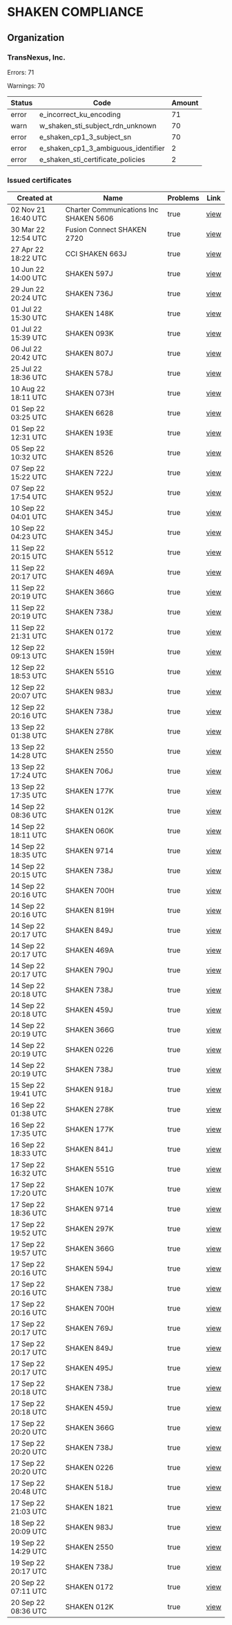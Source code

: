 # SHAKEN COMPLIANCE
## Organization

### TransNexus, Inc.

Errors: 71

Warnings: 70

| Status | Code | Amount |
|--------|------|--------|
| error | e_incorrect_ku_encoding | 71 |
| warn | w_shaken_sti_subject_rdn_unknown | 70 |
| error | e_shaken_cp1_3_subject_sn | 70 |
| error | e_shaken_cp1_3_ambiguous_identifier | 2 |
| error | e_shaken_sti_certificate_policies | 2 |

### Issued certificates

| Created at | Name | Problems | Link |
|------------|------|----------|------|
| 02 Nov 21 16:40 UTC | Charter Communications Inc SHAKEN 5606 | true | [view](abbd6bca303f79a930d3a14e0d3538c51934a97a%2Findex.md) |
| 30 Mar 22 12:54 UTC | Fusion Connect SHAKEN 2720 | true | [view](136f6839b2fa440965940ff380d9cde7b053f2d0%2Findex.md) |
| 27 Apr 22 18:22 UTC | CCI SHAKEN 663J | true | [view](7c0be1458e20b8247bce9338ecbe8322578f807c%2Findex.md) |
| 10 Jun 22 14:00 UTC | SHAKEN 597J | true | [view](9e8c6e83efe9133df13009a69d1dfbe8801f0a13%2Findex.md) |
| 29 Jun 22 20:24 UTC | SHAKEN 736J | true | [view](8a1091afcbec190e8877ecdd666ef18c50cb9356%2Findex.md) |
| 01 Jul 22 15:30 UTC | SHAKEN 148K | true | [view](c442c98ee4491a24afe84a5cd9f6cb796b0b13fd%2Findex.md) |
| 01 Jul 22 15:39 UTC | SHAKEN 093K | true | [view](b7c53cdd6c33cdfc307a190c91aa1fa149ee319e%2Findex.md) |
| 06 Jul 22 20:42 UTC | SHAKEN 807J | true | [view](9044b6374dcc93126c54b611f5902cb5a06282d8%2Findex.md) |
| 25 Jul 22 18:36 UTC | SHAKEN 578J | true | [view](b0affbea73591da4097b4915d92b53818409f67f%2Findex.md) |
| 10 Aug 22 18:11 UTC | SHAKEN 073H | true | [view](0ae828173955498af37d944351d38f36446db6d6%2Findex.md) |
| 01 Sep 22 03:25 UTC | SHAKEN 6628 | true | [view](01505cd524c060dffca87d0b043e0be889026713%2Findex.md) |
| 01 Sep 22 12:31 UTC | SHAKEN 193E | true | [view](b6d72ada27949e72427f323a03e4ddc7e6d2e803%2Findex.md) |
| 05 Sep 22 10:32 UTC | SHAKEN 8526 | true | [view](6ac4ce12571b65d17136b6ce7b05eebb18115caa%2Findex.md) |
| 07 Sep 22 15:22 UTC | SHAKEN 722J | true | [view](77c7b8fa1b327c4c7982e0081182a724b33e2adb%2Findex.md) |
| 07 Sep 22 17:54 UTC | SHAKEN 952J | true | [view](fd0d83ab5780d61813b717586fb5b42adf8c97db%2Findex.md) |
| 10 Sep 22 04:01 UTC | SHAKEN 345J | true | [view](0317c37f6f53cc9258875de6e11c1f068580cba8%2Findex.md) |
| 10 Sep 22 04:23 UTC | SHAKEN 345J | true | [view](adf6b3913ae512260a1102aabd66aa3d6183bcc0%2Findex.md) |
| 11 Sep 22 20:15 UTC | SHAKEN 5512 | true | [view](26a7b0b82ea1e3c7281325b5e6f2907ce3887c3b%2Findex.md) |
| 11 Sep 22 20:17 UTC | SHAKEN 469A | true | [view](a49d4327ad254972a090cc14de559fd7fbe86842%2Findex.md) |
| 11 Sep 22 20:19 UTC | SHAKEN 366G | true | [view](8671b256030780fce1ce8b26889a625fc2c4746b%2Findex.md) |
| 11 Sep 22 20:19 UTC | SHAKEN 738J | true | [view](0579852fa1363af4515602dc413c7db91496d00d%2Findex.md) |
| 11 Sep 22 21:31 UTC | SHAKEN 0172 | true | [view](db86a05406a3df5e09f611d473147090dc283fad%2Findex.md) |
| 12 Sep 22 09:13 UTC | SHAKEN 159H | true | [view](cfe3fa6974c7fd3a30060695fd8281194b49dfa2%2Findex.md) |
| 12 Sep 22 18:53 UTC | SHAKEN 551G | true | [view](29936616316bf818c74c47eb953cb29bcd5a52f2%2Findex.md) |
| 12 Sep 22 20:07 UTC | SHAKEN 983J | true | [view](bef13b9043c4ae0599bbd64dfea95316a5653f83%2Findex.md) |
| 12 Sep 22 20:16 UTC | SHAKEN 738J | true | [view](cbef581071e3e24abfa76d3afbb9a5576560b271%2Findex.md) |
| 13 Sep 22 01:38 UTC | SHAKEN 278K | true | [view](250c184840be60f49d7dc2d3a18a4413bd5c4c78%2Findex.md) |
| 13 Sep 22 14:28 UTC | SHAKEN 2550 | true | [view](172f8f291b016a315e383eec4405e820e4e56cae%2Findex.md) |
| 13 Sep 22 17:24 UTC | SHAKEN 706J | true | [view](8c58c1679cf840f228b7d5285f431a25ad4d6562%2Findex.md) |
| 13 Sep 22 17:35 UTC | SHAKEN 177K | true | [view](16c798a2adaaf6c091fce605e88a59a6e2b1a36f%2Findex.md) |
| 14 Sep 22 08:36 UTC | SHAKEN 012K | true | [view](58f08c910fcd6d9a70de5cd722b3b8d0ad375977%2Findex.md) |
| 14 Sep 22 18:11 UTC | SHAKEN 060K | true | [view](56cb563304f2137115707e391ef43a39e67b15c3%2Findex.md) |
| 14 Sep 22 18:35 UTC | SHAKEN 9714 | true | [view](6076852b11a841b259082fcbcbbc53d773c63558%2Findex.md) |
| 14 Sep 22 20:15 UTC | SHAKEN 738J | true | [view](d79ee3fd3b8a3ed41c352edf980fd132b3d9f1be%2Findex.md) |
| 14 Sep 22 20:16 UTC | SHAKEN 700H | true | [view](515e338a9682d1be760fbe91a0fc25636ae77cca%2Findex.md) |
| 14 Sep 22 20:16 UTC | SHAKEN 819H | true | [view](306a8a9fcab8b5c409259ae647c980febc0ac85e%2Findex.md) |
| 14 Sep 22 20:17 UTC | SHAKEN 849J | true | [view](67022ea792741e346b2e137ce161fbfd843147a0%2Findex.md) |
| 14 Sep 22 20:17 UTC | SHAKEN 469A | true | [view](cce4abbdfe1071f8f7f837def5e9988fbdcda30a%2Findex.md) |
| 14 Sep 22 20:17 UTC | SHAKEN 790J | true | [view](45cd1487b88115b9aba12b9bf2e37d46febf38c8%2Findex.md) |
| 14 Sep 22 20:18 UTC | SHAKEN 738J | true | [view](26a6fed262840d835bde63dd9fb1a151b4334eba%2Findex.md) |
| 14 Sep 22 20:18 UTC | SHAKEN 459J | true | [view](8ddc0764c5c4369acfcecdcd4877c4e90576f015%2Findex.md) |
| 14 Sep 22 20:19 UTC | SHAKEN 366G | true | [view](46b11c828d17bfe5512f6e508a682133a5dc1cc4%2Findex.md) |
| 14 Sep 22 20:19 UTC | SHAKEN 0226 | true | [view](1e85fe49a10a05b80ea285661f5a549e9d9c9a22%2Findex.md) |
| 14 Sep 22 20:19 UTC | SHAKEN 738J | true | [view](6ad75b2ea46fb22c3aea2b43d56376a923051437%2Findex.md) |
| 15 Sep 22 19:41 UTC | SHAKEN 918J | true | [view](5421e08aca5e5e37f571ca93298e3f46be9083c3%2Findex.md) |
| 16 Sep 22 01:38 UTC | SHAKEN 278K | true | [view](1e191a1718a5922d20077ca6ba7966f6e7bf6f59%2Findex.md) |
| 16 Sep 22 17:35 UTC | SHAKEN 177K | true | [view](cddbf1051ea33f58fb334aeb9772250f1092f1a3%2Findex.md) |
| 16 Sep 22 18:33 UTC | SHAKEN 841J | true | [view](0c192df022a558bd1062c189bed20ff3f28a2954%2Findex.md) |
| 17 Sep 22 16:32 UTC | SHAKEN 551G | true | [view](24ad52a6d1c6b99e822f68ec8d80e8944d24ef19%2Findex.md) |
| 17 Sep 22 17:20 UTC | SHAKEN 107K | true | [view](2b8be0e8323793f4ba27033e6805808296f98d10%2Findex.md) |
| 17 Sep 22 18:36 UTC | SHAKEN 9714 | true | [view](9d9b2e8046b3e504d50ac2edbcdbbaa0cc7085e5%2Findex.md) |
| 17 Sep 22 19:52 UTC | SHAKEN 297K | true | [view](02e13f635c3331127cacd9f02609a87dd3f5eee2%2Findex.md) |
| 17 Sep 22 19:57 UTC | SHAKEN 366G | true | [view](4496626e8a0b4395ee1bb76719c2b4a634976707%2Findex.md) |
| 17 Sep 22 20:16 UTC | SHAKEN 594J | true | [view](b054a43149afc080f8d0fc90c06a228a4eaee9c8%2Findex.md) |
| 17 Sep 22 20:16 UTC | SHAKEN 738J | true | [view](10fc922da670ecec2a5e9be571dd17c4a3ba129c%2Findex.md) |
| 17 Sep 22 20:16 UTC | SHAKEN 700H | true | [view](a6869746901608b02c96357b2acbfb7996d8c39b%2Findex.md) |
| 17 Sep 22 20:17 UTC | SHAKEN 769J | true | [view](425c17a9f1ec5cd4ba13160add26997d3428f2a6%2Findex.md) |
| 17 Sep 22 20:17 UTC | SHAKEN 849J | true | [view](cd344a55822db94f0ee55d1a0a11817bf1698875%2Findex.md) |
| 17 Sep 22 20:17 UTC | SHAKEN 495J | true | [view](6940c094b2f32da87e2d083c7c6e95cb4a497c09%2Findex.md) |
| 17 Sep 22 20:18 UTC | SHAKEN 738J | true | [view](66d55a48fd19df14d91d598a09d4df3debaed441%2Findex.md) |
| 17 Sep 22 20:18 UTC | SHAKEN 459J | true | [view](4d38ef7f05f03f1eb0037fa1c987c3f254e47046%2Findex.md) |
| 17 Sep 22 20:20 UTC | SHAKEN 366G | true | [view](6f81e951874e437318eb16ca8880dda0d0a3a09c%2Findex.md) |
| 17 Sep 22 20:20 UTC | SHAKEN 738J | true | [view](c8c80a997c443ffe0d0ef2305142f11007519ef4%2Findex.md) |
| 17 Sep 22 20:20 UTC | SHAKEN 0226 | true | [view](e6ebbcde8e54175962820e592721e7a7897963a4%2Findex.md) |
| 17 Sep 22 20:48 UTC | SHAKEN 518J | true | [view](43e0e6c251cd653ebef0c5446375731ee1e801e5%2Findex.md) |
| 17 Sep 22 21:03 UTC | SHAKEN 1821 | true | [view](d719bde656137409402e16533d9e6d5196bcc604%2Findex.md) |
| 18 Sep 22 20:09 UTC | SHAKEN 983J | true | [view](d328747ea35f70b26e26c57efcc452c23e23d18a%2Findex.md) |
| 19 Sep 22 14:29 UTC | SHAKEN 2550 | true | [view](18612b1de9536b401406c9c6b1a6b72412f8be90%2Findex.md) |
| 19 Sep 22 20:17 UTC | SHAKEN 738J | true | [view](bf6f027eed3fc247d32478d371a63d7aef761a0d%2Findex.md) |
| 20 Sep 22 07:11 UTC | SHAKEN 0172 | true | [view](56d7d7c31d08fb982b00f04bd4a0a4f8c109e611%2Findex.md) |
| 20 Sep 22 08:36 UTC | SHAKEN 012K | true | [view](5f1708b029037c976c538f754fd364f57d0bd4fe%2Findex.md) |
